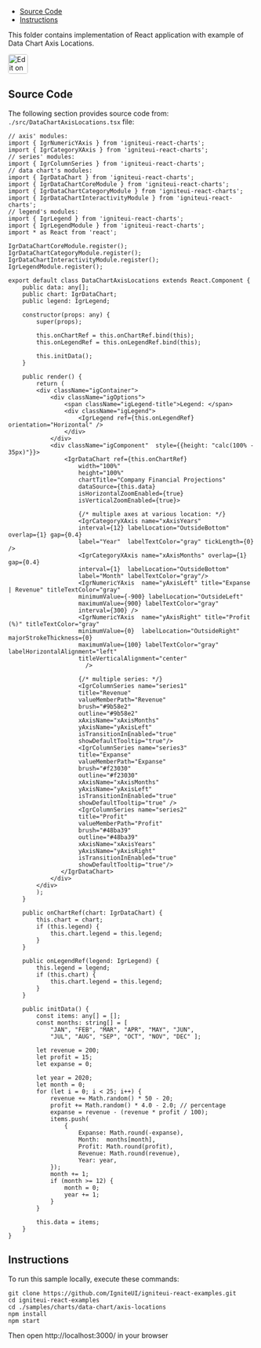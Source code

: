 <!-- NOTE: do not change this file because it will be auto re-generated from template file: -->
<!-- https://github.com/IgniteUI/igniteui-react-examples/tree/master/templates/sample/ReadMe.md -->

<!-- ## Table of Contents -->
<!-- - [Sample Preview](#Sample-Preview) -->
- [Source Code](#Source-Code)
- [Instructions](#Instructions)

This folder contains implementation of React application with example of Data Chart Axis Locations.
<!-- in the Data Chart component -->
<!-- [Data Chart](https://infragistics.com/Reactsite/components/data-chart.html) -->

<html lang="en" xmlns="http://www.w3.org/1999/xhtml">
    <body>
        <a target="_blank" href="https://codesandbox.io/s/github/IgniteUI/igniteui-react-examples/tree/master/samples/charts/data-chart/axis-locations?fontsize=14&hidenavigation=1&theme=dark&view=preview&file=/src/DataChartAxisLocations.tsx" rel="noopener noreferrer">
            <img height="40px" style="border-radius: 0.25rem" alt="Edit on CodeSandbox" src="https://static.infragistics.com/xplatform/images/sandbox/code.png"/>
        </a>
        <!-- <a target="_blank"
href="https://codesandbox.io/s/github/IgniteUI/igniteui-react-examples/tree/master/samples/maps/geo-map/binding-csv-points?fontsize=14&hidenavigation=1&theme=dark&view=preview">
            <img alt="Edit Sample" src="https://codesandbox.io/static/img/play-codesandbox.svg"/>
        </a> -->
        <!-- <a target="_blank" style="margin-left: 0.5rem"
href="https://codesandbox.io/embed/github/IgniteUI/igniteui-react-examples/tree/master/samples/charts/data-chart/axis-locations?fontsize=14&hidenavigation=1&theme=dark&view=preview&file=/src/DataChartAxisLocations.tsx">
            <img height="40px" style="border-radius: 5px" alt="View on CodeSandbox" src="https://static.infragistics.com/xplatform/images/sandbox/view.png"/>
        </a> -->
        <!-- <a target="_blank"
href="https://codesandbox.io/embed/github/IgniteUI/igniteui-react-examples/tree/master/samples/maps/geo-map/binding-csv-points?fontsize=14&hidenavigation=1&theme=dark&view=preview">
            <img alt="View on CodeSandbox" src="https://static.infragistics.com/xplatform/images/sandbox/view.png"/>
        </a>
https://codesandbox.io/embed/react-treemap-overview-rtb45
https://codesandbox.io/static/img/play-codesandbox.svg
https://codesandbox.io/embed/react-treemap-overview-rtb45?view=browser -->
    </body>
</html>

<!-- ## Sample Preview -->

<!-- <iframe
  src="https://codesandbox.io/embed/github/IgniteUI/igniteui-react-examples/tree/master/samples/charts/data-chart/axis-locations?fontsize=14&hidenavigation=1&theme=dark&view=preview&file=/src/DataChartAxisLocations.tsx"
  style="width:100%; height:400px; border:0; border-radius: 4px; overflow:hidden;"
  allow="accelerometer; ambient-light-sensor; camera; encrypted-media; geolocation; gyroscope; hid; microphone; midi; payment; usb; vr"
  sandbox="allow-forms allow-modals allow-popups allow-presentation allow-same-origin allow-scripts"
></iframe> -->

## Source Code

The following section provides source code from:
`./src/DataChartAxisLocations.tsx` file:

```tsx
// axis' modules:
import { IgrNumericYAxis } from 'igniteui-react-charts';
import { IgrCategoryXAxis } from 'igniteui-react-charts';
// series' modules:
import { IgrColumnSeries } from 'igniteui-react-charts';
// data chart's modules:
import { IgrDataChart } from 'igniteui-react-charts';
import { IgrDataChartCoreModule } from 'igniteui-react-charts';
import { IgrDataChartCategoryModule } from 'igniteui-react-charts';
import { IgrDataChartInteractivityModule } from 'igniteui-react-charts';
// legend's modules:
import { IgrLegend } from 'igniteui-react-charts';
import { IgrLegendModule } from 'igniteui-react-charts';
import * as React from 'react';

IgrDataChartCoreModule.register();
IgrDataChartCategoryModule.register();
IgrDataChartInteractivityModule.register();
IgrLegendModule.register();

export default class DataChartAxisLocations extends React.Component {
    public data: any[];
    public chart: IgrDataChart;
    public legend: IgrLegend;

    constructor(props: any) {
        super(props);

        this.onChartRef = this.onChartRef.bind(this);
        this.onLegendRef = this.onLegendRef.bind(this);

        this.initData();
    }

    public render() {
        return (
        <div className="igContainer">
            <div className="igOptions">
                <span className="igLegend-title">Legend: </span>
                <div className="igLegend">
                    <IgrLegend ref={this.onLegendRef} orientation="Horizontal" />
                </div>
            </div>
            <div className="igComponent"  style={{height: "calc(100% - 35px)"}}>
                <IgrDataChart ref={this.onChartRef}
                    width="100%"
                    height="100%"
                    chartTitle="Company Financial Projections"
                    dataSource={this.data}
                    isHorizontalZoomEnabled={true}
                    isVerticalZoomEnabled={true}>

                    {/* multiple axes at various location: */}
                    <IgrCategoryXAxis name="xAxisYears"
                    interval={12} labelLocation="OutsideBottom" overlap={1} gap={0.4}
                    label="Year"  labelTextColor="gray" tickLength={0} />
                    <IgrCategoryXAxis name="xAxisMonths" overlap={1} gap={0.4}
                    interval={1}  labelLocation="OutsideBottom"
                    label="Month" labelTextColor="gray"/>
                    <IgrNumericYAxis  name="yAxisLeft" title="Expanse | Revenue" titleTextColor="gray"
                    minimumValue={-900} labelLocation="OutsideLeft"
                    maximumValue={900} labelTextColor="gray"
                    interval={300} />
                    <IgrNumericYAxis  name="yAxisRight" title="Profit (%)" titleTextColor="gray"
                    minimumValue={0}  labelLocation="OutsideRight" majorStrokeThickness={0}
                    maximumValue={100} labelTextColor="gray" labelHorizontalAlignment="left"
                    titleVerticalAlignment="center"
                      />

                    {/* multiple series: */}
                    <IgrColumnSeries name="series1"
                    title="Revenue"
                    valueMemberPath="Revenue"
                    brush="#9b58e2"
                    outline="#9b58e2"
                    xAxisName="xAxisMonths"
                    yAxisName="yAxisLeft"
                    isTransitionInEnabled="true"
                    showDefaultTooltip="true"/>
                    <IgrColumnSeries name="series3"
                    title="Expanse"
                    valueMemberPath="Expanse"
                    brush="#f23030"
                    outline="#f23030"
                    xAxisName="xAxisMonths"
                    yAxisName="yAxisLeft"
                    isTransitionInEnabled="true"
                    showDefaultTooltip="true" />
                    <IgrColumnSeries name="series2"
                    title="Profit"
                    valueMemberPath="Profit"
                    brush="#48ba39"
                    outline="#48ba39"
                    xAxisName="xAxisYears"
                    yAxisName="yAxisRight"
                    isTransitionInEnabled="true"
                    showDefaultTooltip="true"/>
               </IgrDataChart>
            </div>
        </div>
        );
    }

    public onChartRef(chart: IgrDataChart) {
        this.chart = chart;
        if (this.legend) {
            this.chart.legend = this.legend;
        }
    }

    public onLegendRef(legend: IgrLegend) {
        this.legend = legend;
        if (this.chart) {
            this.chart.legend = this.legend;
        }
    }

    public initData() {
        const items: any[] = [];
        const months: string[] = [
            "JAN", "FEB", "MAR", "APR", "MAY", "JUN",
            "JUL", "AUG", "SEP", "OCT", "NOV", "DEC" ];

        let revenue = 200;
        let profit = 15;
        let expanse = 0;

        let year = 2020;
        let month = 0;
        for (let i = 0; i < 25; i++) {
            revenue += Math.random() * 50 - 20;
            profit += Math.random() * 4.0 - 2.0; // percentage
            expanse = revenue - (revenue * profit / 100);
            items.push(
                {
                    Expanse: Math.round(-expanse),
                    Month:  months[month],
                    Profit: Math.round(profit),
                    Revenue: Math.round(revenue),
                    Year: year,
            });
            month += 1;
            if (month >= 12) {
                month = 0;
                year += 1;
            }
        }

        this.data = items;
    }
}

```

## Instructions
To run this sample locally, execute these commands:

```
git clone https://github.com/IgniteUI/igniteui-react-examples.git
cd igniteui-react-examples
cd ./samples/charts/data-chart/axis-locations
npm install
npm start

```

Then open http://localhost:3000/ in your browser

